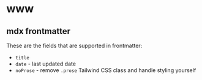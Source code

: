 # www

## mdx frontmatter

These are the fields that are supported in frontmatter:

- `title`
- `date` - last updated date
- `noProse` - remove `.prose` Tailwind CSS class and handle styling yourself
